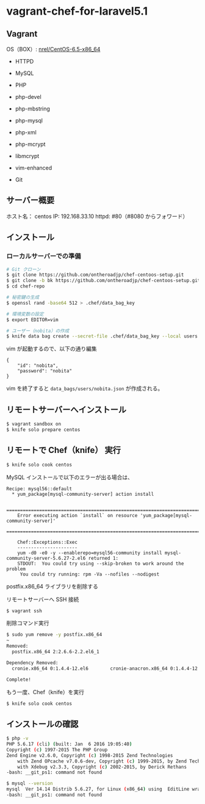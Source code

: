 # vagrant-chef-for-laravel5.1


## Vagrant

OS（BOX）: [nrel/CentOS-6.5-x86_64](https://vagrantcloud.com/nrel/boxes/CentOS-6.5-x86_64)

* HTTPD
* MySQL
* PHP

* php-devel
* php-mbstring 
* php-mysql 
* php-xml 
* php-mcrypt 

* libmcrypt

* vim-enhanced
* Git

## サーバー概要

ホスト名： centos
IP: 192.168.33.10
httpd: #80（#8080 からフォワード）


## インストール

### ローカルサーバーでの準備

```bash
# Git クローン
$ git clone https://github.com/ontheroadjp/chef-centoos-setup.git
$ git clone -b bk https://github.com/ontheroadjp/chef-centoos-setup.git
$ cd chef-repo

# 秘密鍵の生成
$ openssl rand -base64 512 > .chef/data_bag_key

# 環境変数の設定
$ export EDITOR=vim

# ユーザー（nobita）の作成
$ knife data bag create --secret-file .chef/data_bag_key --local users nobita
```

vim が起動するので、以下の通り編集

```vim
{
	"id": "nobita", 
	"password": "nobita" 
}
```

vim を終了すると ``data_bags/users/nobita.json`` が作成される。

## リモートサーバーへインストール

```bash
$ vagrant sandbox on
$ knife solo prepare centos
```

## リモートで Chef（knife） 実行

```bash
$ knife solo cook centos
```

MySQL インストールで以下のエラーが出る場合は、

```
Recipe: mysql56::default
  * yum_package[mysql-community-server] action install
    
    ================================================================================
    Error executing action `install` on resource 'yum_package[mysql-community-server]'
    ================================================================================
    
    Chef::Exceptions::Exec
    ----------------------
    yum -d0 -e0 -y --enablerepo=mysql56-community install mysql-community-server-5.6.27-2.el6 returned 1:
    STDOUT:  You could try using --skip-broken to work around the problem
     You could try running: rpm -Va --nofiles --nodigest
```

postfix.x86_64 ライブラリを削除する

リモートサーバーへ SSH 接続

```bash
$ vagrant ssh
```

削除コマンド実行

```bash
$ sudo yum remove -y postfix.x86_64
~
Removed:
  postfix.x86_64 2:2.6.6-2.2.el6_1

Dependency Removed:
  cronie.x86_64 0:1.4.4-12.el6        cronie-anacron.x86_64 0:1.4.4-12.el6        crontabs.noarch 0:1.10-33.el6

Complete!
```
もう一度、Chef（knife）を実行

```bash
$ knife solo cook centos
```
## インストールの確認

```bash
$ php -v
PHP 5.6.17 (cli) (built: Jan  6 2016 19:05:40) 
Copyright (c) 1997-2015 The PHP Group
Zend Engine v2.6.0, Copyright (c) 1998-2015 Zend Technologies
    with Zend OPcache v7.0.6-dev, Copyright (c) 1999-2015, by Zend Technologies
    with Xdebug v2.3.3, Copyright (c) 2002-2015, by Derick Rethans
-bash: __git_ps1: command not found

$ mysql --version
mysql  Ver 14.14 Distrib 5.6.27, for Linux (x86_64) using  EditLine wrapper
-bash: __git_ps1: command not found
```
